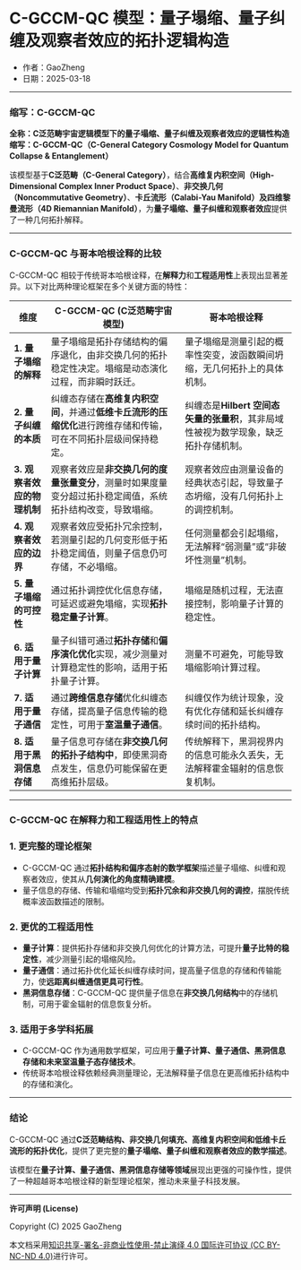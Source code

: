 # **C-GCCM-QC 模型：量子塌缩、量子纠缠及观察者效应的拓扑逻辑构造**

- 作者：GaoZheng
- 日期：2025-03-18

---

### **缩写：C-GCCM-QC**  
**全称：C泛范畴宇宙逻辑模型下的量子塌缩、量子纠缠及观察者效应的逻辑性构造**  
**缩写：C-GCCM-QC（C-General Category Cosmology Model for Quantum Collapse & Entanglement）**  

该模型基于**C泛范畴（C-General Category）**，结合**高维复内积空间（High-Dimensional Complex Inner Product Space）**、**非交换几何（Noncommutative Geometry）**、**卡丘流形（Calabi-Yau Manifold）**及**四维黎曼流形（4D Riemannian Manifold）**，为**量子塌缩、量子纠缠和观察者效应**提供了一种几何拓扑解释。

---

### **C-GCCM-QC 与哥本哈根诠释的比较**

C-GCCM-QC 相较于传统哥本哈根诠释，在**解释力**和**工程适用性**上表现出显著差异。以下对比两种理论框架在多个关键方面的特性：

| 维度 | C-GCCM-QC (C泛范畴宇宙模型) | 哥本哈根诠释 |
|------|------------------------|--------------|
| **1. 量子塌缩的解释** | 量子塌缩是拓扑存储结构的偏序退化，由非交换几何的拓扑稳定性决定。塌缩是动态演化过程，而非瞬时跃迁。 | 量子塌缩是测量引起的概率性突变，波函数瞬间坍缩，无几何拓扑上的具体机制。 |
| **2. 量子纠缠的本质** | 纠缠态存储在**高维复内积空间**，并通过**低维卡丘流形的压缩优化**进行跨维存储和传输，可在不同拓扑层级间保持稳定。 | 纠缠态是**Hilbert 空间态矢量的张量积**，其非局域性被视为数学现象，缺乏拓扑存储机制。 |
| **3. 观察者效应的物理机制** | 观察者效应是**非交换几何的度量张量变分**，测量时如果度量变分超过拓扑稳定阈值，系统拓扑结构改变，导致塌缩。 | 观察者效应由测量设备的经典状态引起，导致量子态坍缩，没有几何拓扑上的调控机制。 |
| **4. 观察者效应的边界** | 观察者效应受拓扑冗余控制，若测量引起的几何变形低于拓扑稳定阈值，则量子信息仍可存储，不必塌缩。 | 任何测量都会引起塌缩，无法解释“弱测量”或“非破坏性测量”机制。 |
| **5. 量子塌缩的可控性** | 通过拓扑调控优化信息存储，可延迟或避免塌缩，实现**拓扑稳定量子计算**。 | 塌缩是随机过程，无法直接控制，影响量子计算的稳定性。 |
| **6. 适用于量子计算** | 量子纠错可通过**拓扑存储**和**偏序演化优化**实现，减少测量对计算稳定性的影响，适用于拓扑量子计算。 | 测量不可避免，可能导致塌缩影响计算过程。 |
| **7. 适用于量子通信** | 通过**跨维信息存储**优化纠缠态存储，提高量子信息传输的稳定性，可用于**室温量子通信**。 | 纠缠仅作为统计现象，没有优化存储和延长纠缠存续时间的拓扑结构。 |
| **8. 适用于黑洞信息存储** | 量子信息可存储在**非交换几何的拓扑子结构中**，即使黑洞奇点发生，信息仍可能保留在更高维拓扑层级。 | 传统解释下，黑洞视界内的信息可能永久丢失，无法解释霍金辐射的信息恢复机制。 |

---

### **C-GCCM-QC 在解释力和工程适用性上的特点**

### 1. **更完整的理论框架**
- C-GCCM-QC 通过**拓扑结构和偏序态射的数学框架**描述量子塌缩、纠缠和观察者效应，使其从**几何演化的角度精确建模**。
- 量子信息的存储、传输和塌缩均受到**拓扑冗余和非交换几何的调控**，摆脱传统概率波函数描述的限制。

### 2. **更优的工程适用性**
- **量子计算**：提供拓扑存储和非交换几何优化的计算方法，可提升**量子比特的稳定性**，减少测量引起的塌缩风险。
- **量子通信**：通过拓扑优化延长纠缠存续时间，提高量子信息的存储和传输能力，使**远距离纠缠通信更具可行性**。
- **黑洞信息存储**：C-GCCM-QC 提供量子信息在**非交换几何结构**中的存储机制，可用于霍金辐射的信息恢复分析。

### 3. **适用于多学科拓展**
- C-GCCM-QC 作为通用数学框架，可应用于**量子计算、量子通信、黑洞信息存储和未来室温量子态存储技术**。
- 传统哥本哈根诠释依赖经典测量理论，无法解释量子信息在更高维拓扑结构中的存储和演化。

---

### **结论**
C-GCCM-QC 通过**C泛范畴结构、非交换几何填充、高维复内积空间和低维卡丘流形的拓扑优化**，提供了更完整的**量子塌缩、量子纠缠和观察者效应的数学描述**。  

该模型在**量子计算、量子通信、黑洞信息存储等领域**展现出更强的可操作性，提供了一种超越哥本哈根诠释的新型理论框架，推动未来量子科技发展。

---

**许可声明 (License)**

Copyright (C) 2025 GaoZheng 

本文档采用[知识共享-署名-非商业性使用-禁止演绎 4.0 国际许可协议 (CC BY-NC-ND 4.0)](https://creativecommons.org/licenses/by-nc-nd/4.0/deed.zh-Hans)进行许可。
